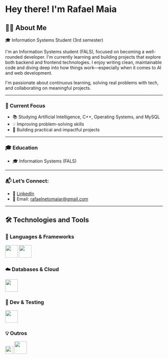 # Hey there! I'm Rafael Maia

## 🧑‍💻 About Me

🎓 Information Systems Student (3rd semester)

I'm an Information Systems student (FALS), focused on becoming a well-rounded developer. I'm currently learning and building projects that explore both backend and frontend technologies. I enjoy writing clean, maintainable code and diving deep into how things work—especially when it comes to AI and web development.

I'm passionate about continuous learning, solving real problems with tech, and collaborating on meaningful projects.

---

### 💼 Current Focus

- 📚 Studying Artificial Intelligence, C++, Operating Systems, and MySQL
- 💡 Improving problem-solving skills
- 🔨 Building practical and impactful projects

---

### 🎓 Education

- 🎓 Information Systems (FALS)

---

### 📬 Let’s Connect:

- 🔗 [LinkedIn](https://linkedin.com/in/rafael-maia-508554232)
- 📧 Email: rafaelnetomaiar@gmail.com

---

## 🛠️ Technologies and Tools

### 🧪 Languages & Frameworks  
<img src="https://cdn.jsdelivr.net/gh/devicons/devicon/icons/python/python-original.svg" width="40"/>  
<img src="https://cdn.jsdelivr.net/gh/devicons/devicon/icons/cplusplus/cplusplus-original.svg" width="40"/>

### ☁️ Databases & Cloud  
<img src="https://cdn.jsdelivr.net/gh/devicons/devicon/icons/mysql/mysql-original.svg" width="40"/>

### 🧪 Dev & Testing  
<img src="https://cdn.jsdelivr.net/gh/devicons/devicon/icons/vscode/vscode-original.svg" width="40"/>

### 💡 Outros  
<img src="https://img.shields.io/badge/Artificial_Intelligence-%23808080.svg?style=flat-square&logo=artificial-intelligence&logoColor=white" height="25"/>  
<img src="https://cdn.jsdelivr.net/gh/devicons/devicon/icons/windows8/windows8-original.svg" width="40"/>
